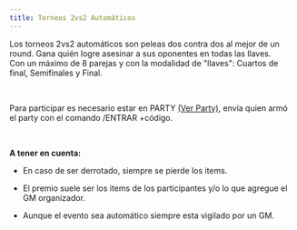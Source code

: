 ```yaml
---
title: Torneos 2vs2 Automáticos
---
```


Los torneos 2vs2 automáticos son peleas dos contra dos al mejor de un round. Gana quién logre asesinar a sus oponentes en todas las llaves.  
Con un máximo de 8 parejas y con la modalidad de "llaves": Cuartos de final, Semifinales y Final.

<br />

Para participar es necesario estar en PARTY [(Ver Party)](/party), envía quien armó el party con el comando /ENTRAR +código.

<br />

**A tener en cuenta:**

* En caso de ser derrotado, siempre se pierde los items.

* El premio suele ser los items de los participantes y/o lo que agregue el GM organizador.

* Aunque el evento sea automático siempre esta vigilado por un GM.
